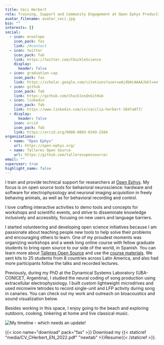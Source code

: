 ```yaml
---
title: Ceci Herbert
role: Training, Support and Community Engagement at Open Ephys Production Site, Lisbon
avatar_filename: avatar_ceci.jpg
bio: ""
interests: []
social:
  - icon: envelope
    icon_pack: fas
    link: /#contact
  - icon: twitter
    icon_pack: fab
    link: https://twitter.com/ChuckleScience
    display:
      header: false
  - icon: graduation-cap
    icon_pack: fas
    link: https://scholar.google.com/citations?user=wAjdb0cAAAAJ&hl=en
  - icon: github
    icon_pack: fab
    link: https://github.com/ChucklesOnGitHub
  - icon: linkedin
    icon_pack: fab
    link: https://www.linkedin.com/in/cecilia-herbert-3847a877/
  - display:
      header: false
    icon: orcid
    icon_pack: fab
    link: https://orcid.org/0000-0003-0349-2584
organizations:
  - name: "Open Ephys"
    url: https://open-ephys.org/
  - name: Talleres Open Source
    url: https://github.com/talleresopensource/
email: ""
superuser: true
highlight_name: false
---
```

I train and provide technical support for researchers at [Open Ephys](https://open-ephys.org).
My focus is on open source tools for behavioral neuroscience: hardware and software for electrophysiology and neuronal imaging acquisition in freely behaving animals, as well as for behavioral recording and control.

I love crafting interactive activities to demo tools and concepts for workshops and scientific events, and strive to disseminate knowledge inclusively and accessibly, focusing on new users and language barriers.

I started volunteering and developing open science initiatives because I am passionate about teaching people new tools to help solve their problems and encouraging others to learn. One of my proudest moments was organizing workshops and a week long online course with fellow graduate students to bring open source to our side of the world, in Spanish. You can learn more about [Talleres Open Source](https://talleresos.netlify.app/) and use the [course materials](https://github.com/talleresopensource/taller-ibro-larc). We sent kits to 25 students from 8 countries across Latin America, and also had more participants follow the talks and recorded lectures. 

Previously, during my PhD at the Dynamical Systems Laboratory (UBA-CONICET, Argentina), I studied the neural coding of song production using extracellular electrophysiology. I built custom lightweight microdrives and used microwire tetrodes to record single-unit and LFP activity during song in canaries. You can check out my work and outreach on bioacoustics and sound visualization below.

Besides working in this space, I enjoy going to the beach and exploring outdoors, cooking, tinkering at home and live classical music.

![My timeline - which needs an update!](/media/Timeline_edited_withlogos_transp.png)

{{< icon name="download" pack="fas" >}} Download my {{< staticref "media/CV_CHerbert_EN_2022.pdf" "newtab" >}}Resume{{< /staticref >}}.
